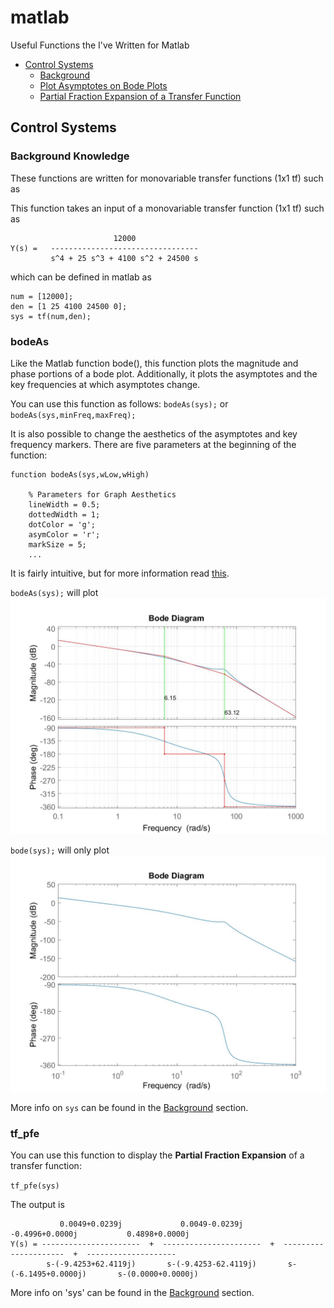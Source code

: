 # matlab

Useful Functions the I've Written for Matlab

  - [Control Systems](#control-systems)
    - [Background](#background-knowledge)
    - [Plot Asymptotes on Bode Plots](#bodeAs)
    - [Partial Fraction Expansion of a Transfer Function](#tf_pfe)
  

## Control Systems


### Background Knowledge

These functions are written for monovariable transfer functions (1x1 tf) such as

This function takes an input of a monovariable transfer function (1x1 tf) such as

```
                       12000
Y(s) =   ---------------------------------
         s^4 + 25 s^3 + 4100 s^2 + 24500 s
```

which can be defined in matlab as

```
num = [12000];
den = [1 25 4100 24500 0];
sys = tf(num,den);
```



### bodeAs

Like the Matlab function bode(), this function plots the magnitude and phase portions of a bode plot.
Additionally, it plots the asymptotes and the key frequencies at which asymptotes change.

You can use this function as follows:
`bodeAs(sys);` or `bodeAs(sys,minFreq,maxFreq);`

It is also possible to change the aesthetics of the asymptotes and key frequency markers.
There are five parameters at the beginning of the function:

```
function bodeAs(sys,wLow,wHigh)

    % Parameters for Graph Aesthetics
    lineWidth = 0.5;
    dottedWidth = 1;
    dotColor = 'g';
    asymColor = 'r';
    markSize = 5;
    ...
```

It is fairly intuitive, but for more information read [this](https://www.mathworks.com/help/matlab/ref/linespec.html).

`bodeAs(sys);` will plot
![Image of bodeAs plot](https://github.com/jobertol/matlab/blob/master/Images/bodeAsPlot.jpg)


`bode(sys);` will only plot
![Image of bode plot](https://github.com/jobertol/matlab/blob/master/Images/bodePlot.jpg)

More info on `sys` can be found in the [Background](#background-knowledge) section.



### tf_pfe

You can use this function to display the **Partial Fraction Expansion** of a transfer function:

`
tf_pfe(sys)
`

The output is 

```
           0.0049+0.0239j             0.0049-0.0239j            -0.4996+0.0000j           0.4898+0.0000j   
Y(s) = ----------------------  +  ----------------------  +  ---------------------  +  --------------------
        s-(-9.4253+62.4119j)       s-(-9.4253-62.4119j)       s-(-6.1495+0.0000j)       s-(0.0000+0.0000j) 
```

More info on 'sys' can be found in the [Background](#background-knowledge) section.
